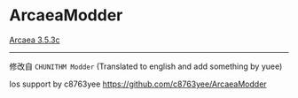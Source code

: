 # ArcaeaModder
[Arcaea 3.5.3c](./353c.html)

---

修改自 `CHUNITHM Modder`
(Translated to english and add something by yuee)

Ios support by c8763yee 
https://github.com/c8763yee/ArcaeaModder
